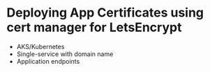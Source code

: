 # Deploying App Certificates using cert manager for LetsEncrypt

* AKS/Kubernetes
* Single-service with domain name
* Application endpoints

